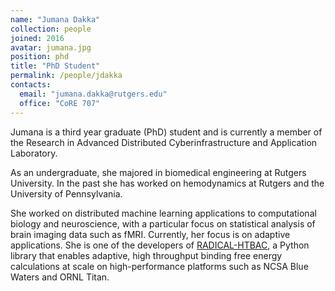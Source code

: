 ```yaml
---
name: "Jumana Dakka"
collection: people
joined: 2016
avatar: jumana.jpg
position: phd
title: "PhD Student"
permalink: /people/jdakka
contacts:
  email: "jumana.dakka@rutgers.edu"
  office: "CoRE 707"
---
```


Jumana is a third year graduate (PhD) student and is currently a member of the Research in Advanced Distributed Cyberinfrastructure and Application Laboratory.

As an undergraduate, she majored in biomedical engineering at Rutgers University. In the past she has worked on hemodynamics at Rutgers and the University of Pennsylvania. 

She worked on distributed machine learning applications to computational biology and neuroscience, with a particular focus on statistical analysis of brain imaging data such as fMRI. Currently, her focus is on adaptive applications. She is one of the developers of [RADICAL-HTBAC](https://github.com/radical-cybertools/htbac), a Python library that enables adaptive, high throughput binding free energy calculations at scale on high-performance platforms such as NCSA Blue Waters and ORNL Titan.  


